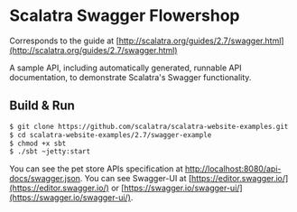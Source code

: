 Scalatra Swagger Flowershop
===========================

Corresponds to the guide at [http://scalatra.org/guides/2.7/swagger.html](http://scalatra.org/guides/2.7/swagger.html)

A sample API, including automatically generated, runnable API documentation,
to demonstrate Scalatra's Swagger functionality.

## Build & Run ##

```sh
$ git clone https://github.com/scalatra/scalatra-website-examples.git
$ cd scalatra-website-examples/2.7/swagger-example
$ chmod +x sbt
$ ./sbt ~jetty:start
```

You can see the pet store APIs specification at [http://localhost:8080/api-docs/swagger.json](http://localhost:8080/api-docs/swagger.json).
You can see Swagger-UI at [https://editor.swagger.io/](https://editor.swagger.io/) or [https://swagger.io/swagger-ui/](https://swagger.io/swagger-ui/).
